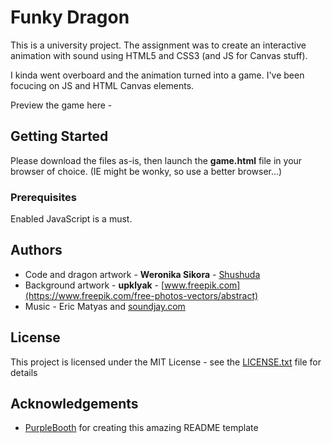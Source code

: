
# Funky Dragon

This is a university project. The assignment was to create an interactive animation with sound using HTML5 and CSS3 (and JS for Canvas stuff).

I kinda went overboard and the animation turned into a game. I've been focucing on JS and HTML Canvas elements.

Preview the game here - 

## Getting Started

Please download the files as-is, then launch the **game.html** file in your browser of choice. (IE might be wonky, so use a better browser...)

### Prerequisites

Enabled JavaScript is a must.

## Authors

* Code and dragon artwork - **Weronika Sikora** - [Shushuda](https://github.com/Shushuda)
* Background artwork - **upklyak** - [www.freepik.com](https://www.freepik.com/free-photos-vectors/abstract)
* Music - Eric Matyas and [soundjay.com](https://www.soundjay.com/)

## License

This project is licensed under the MIT License - see the [LICENSE.txt](LICENSE.txt) file for details

## Acknowledgements

* [PurpleBooth](https://gist.github.com/PurpleBooth) for creating this amazing README template
